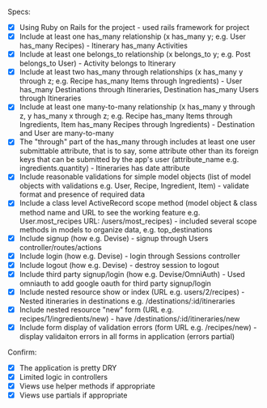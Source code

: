 Specs:

 - [x] Using Ruby on Rails for the project - used rails framework for project
 - [x] Include at least one has_many relationship (x has_many y; e.g. User has_many Recipes) - Itinerary has_many Activities
 - [x] Include at least one belongs_to relationship (x belongs_to y; e.g. Post belongs_to User) - Activity belongs to Itinerary
 - [x] Include at least two has_many through relationships (x has_many y through z; e.g. Recipe has_many Items through Ingredients) - User has_many Destinations through Itineraries, Destination has_many Users through Itineraries
 - [x] Include at least one many-to-many relationship (x has_many y through z, y has_many x through z; e.g. Recipe has_many Items through Ingredients, Item has_many Recipes through Ingredients) - Destination and User are many-to-many
 - [x] The "through" part of the has_many through includes at least one user submittable attribute, that is to say, some attribute other than its foreign keys that can be submitted by the app's user (attribute_name e.g. ingredients.quantity) - Itineraries has date attribute
 - [x] Include reasonable validations for simple model objects (list of model objects with validations e.g. User, Recipe, Ingredient, Item) - validate format and presence of required data
 - [x] Include a class level ActiveRecord scope method (model object & class method name and URL to see the working feature e.g. User.most_recipes URL: /users/most_recipes) - included several scope methods in models to organize data, e.g. top_destinations
 - [x] Include signup (how e.g. Devise) - signup through Users controller/routes/actions
 - [x] Include login (how e.g. Devise) - login through Sessions controller
 - [x] Include logout (how e.g. Devise) - destroy session to logout
 - [x] Include third party signup/login (how e.g. Devise/OmniAuth) - Used omniauth to add google oauth for third party signup/login
 - [x] Include nested resource show or index (URL e.g. users/2/recipes) - Nested itineraries in destinations e.g. /destinations/:id/itineraries
 - [x] Include nested resource "new" form (URL e.g. recipes/1/ingredients/new) - have /destinations/:id/itineraries/new
 - [x] Include form display of validation errors (form URL e.g. /recipes/new) - display validaiton errors in all forms in application (errors partial)

Confirm:

 - [x] The application is pretty DRY
 - [x] Limited logic in controllers
 - [x] Views use helper methods if appropriate
 - [x] Views use partials if appropriate